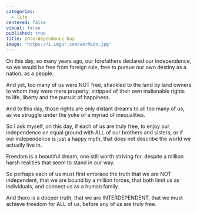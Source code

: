 ```yaml
---
categories:
  - life
centered: false
visual: false
published: true
title: Interdependence Day
image: 'https://i.imgur.com/worVLdo.jpg'
---
```

On this day, so many years ago,
our forefathers declared our independence,
so we would be free from foreign rule,
free to pursue our own destiny
as a nation, as a people.

And yet, too many of us were NOT free,
shackled to the land by land owners 
to whom they were mere property, 
stripped of their own inalienable rights
to life, liberty and the pursuit of happiness.

And to this day, those rights are only distant dreams
to all too many of us, as we struggle under the yoke 
of a myriad of inequalities.

So I ask myself, on this day, if each of us are truly free,
to enjoy our independence on equal ground
with ALL of our brothers and sisters,
or if our independence is just  a happy myth,
that does not describe the world we actually live in.

Freedom is a beautiful dream, one still worth striving for,
despite a million harsh realities that seem to stand in our way.

So perhaps each of us must first embrace the truth 
that we are NOT independent, that we are bound by a million forces, 
that both limit us as individuals, and connect us as a human family.

And there is a deeper truth, that we are INTERDEPENDENT,
that we must achieve freedom for ALL of us,
before any of us are truly free.

